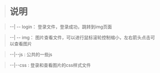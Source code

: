 


># 说明


>--| -- login： 登录文件，登录成功，跳转到img页面

>--| -- img： 图片查看文件，可以进行鼠标滚轮控制缩小，左右箭头点击可以查看图片


>--|--js : 公共的一些js 

>--|--css : 登录和查看图片的css样式文件